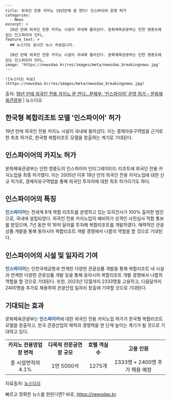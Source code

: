     ---
    title: 외국인 전용 카지노 19년만에 문 연다! 인스파이어 운영 허가
    categories:
      - News
    excerpt: >
      19년 만에 외국인 전용 카지노 시설이 국내에 들어선다. 문화체육관광부는 인천 영종도에 있는 인스파이어 인티…
    feature_text: >
      ## 뉴스다오 실시간 뉴스 속보입니다.
    
      19년 만에 외국인 전용 카지노 시설이 국내에 들어선다. 문화체육관광부는 인천 영종도에 있는 인스파이어 인티…
    image: 'https://newsdao.kr/res/images/meta/newsdao_breakingnews.jpg'
    ---
    
    ![뉴스다오 속보](https://newsdao.kr/res/images/meta/newsdao_breakingnews.jpg)

<p>출처: <a href="https://newsdao.kr/3076" rel="dofollow">19년 만에 외국인 전용 카지노 문 연다…문체부, ‘인스파이어’ 운영 허가 - 문화체육관광부</a> | 뉴스다오</p>

<h2 data-ke-size="size26">한국형 복합리조트 모델 '인스파이어' 허가</h2>
<p data-ke-size="size16">
    19년 만에 외국인 전용 카지노 시설이 국내에 들어섰다. 이는 경제자유구역법을 근거로 한 최초 허가로, 한국형 복합리조트 모델을 창출하는 계기로 기대된다.
</p>

<h2 data-ke-size="size26">인스파이어의 카지노 허가</h2>
<p data-ke-size="size16">
    문화체육관광부는 인천 영종도의 인스파이어 인티그레이티드 리조트에 외국인 전용 카지노업을 최종 허가했다. 이는 2005년 이후 19년 만의 외국인 전용 카지노업에 대한 신규 허가로, 경제자유구역법을 통해 외국인 투자자에 대한 최초 허가이기도 하다.
</p>

<h2 data-ke-size="size26">인스파이어의 특징</h2>
<p data-ke-size="size16">
    <b><span style="color: #1a5490;">인스파이어</span></b>는 전세계 8개 복합 리조트를 운영하고 있는 모히건사가 100% 출자한 법인으로, 국내에 설립되었다. 외국인 전용 카지노업의 예비허가 성격인 사전심사 적합 통보를 받았으며, 7년 동안 약 16억 달러를 투자해 복합리조트를 개발하였다.
    매력적인 관광상품 개발을 통해 동아시아 복합리조트 개발 경쟁에서 나름의 역할을 할 것으로 기대된다.
</p>

<h2 data-ke-size="size26">인스파이어의 시설 및 일자리 기여</h2>
<p data-ke-size="size16">
    <b><span style="color: #1a5490;">인스파이어</span></b>는 인천국제공항과 연계한 다양한 관광상품 개발을 통해 복합리조트 내 시설과 연계한 다양한 관광상품 개발 등을 통해 동아시아 복합리조트 개발 경쟁에서 나름의 역할을 할 것으로 기대된다. 또한, 2023년 12월까지 2333명을 고용하고, 다음달까지 2400명을 추가로 채용하여 관광산업 일자리 창출에 기여할 것으로 기대된다.
</p>

<h2 data-ke-size="size26">기대되는 효과</h2>
<p data-ke-size="size16">
    문화체육관광부는 <b><span style="color: #1a5490;">인스파이어</span></b>에 대한 외국인 전용 카지노업 허가가 한국형 복합리조트 모델을 창출하고, 한국 관광산업의 매력과 경쟁력을 한 단계 높이는 계기가 될 것으로 기대하고 있다.
</p>

<table>
    <tr>
        <td style="text-align: center; height: 17px;"><b>카지노 전용영업장 면적</b></td>
        <td style="text-align: center; height: 17px;"><b>다목적 전문공연장 규모</b></td>
        <td style="text-align: center; height: 17px;"><b>호텔 객실 수</b></td>
        <td style="text-align: center; height: 17px;"><b>고용 인원</b></td>
    </tr>
    <tr>
        <td style="text-align: center; height: 17px;">총 시설면적의 4.1%</td>
        <td style="text-align: center; height: 17px;">1만 5000석</td>
        <td style="text-align: center; height: 17px;">1275개</td>
        <td style="text-align: center; height: 17px;">2333명 + 2400명 추가 채용 예정</td>
    </tr>
</table>

<p data-ke-size="size16">
    자료출처: <a href="https://newsdao.kr/3076">뉴스다오</a>
</p> 

빠르고 정확한 뉴스를 원한다면? 바로, <a href="https://newsdao.kr" rel="dofollow">https://newsdao.kr</a>


    
